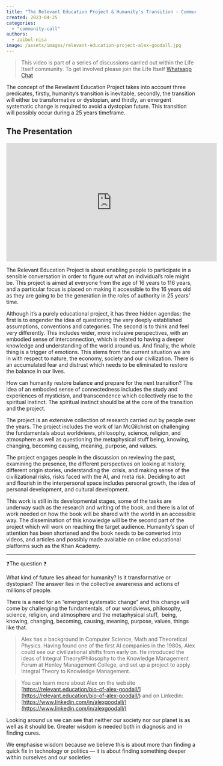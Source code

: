 ```yaml
---
title: "The Relevant Education Project & Humanity's Transition - Community Call with Alex Goodall"
created: 2023-04-25
categories: 
  - "community-call"
authors: 
  - zaibul-nisa
image: /assets/images/relevant-education-project-alex-goodall.jpg
---
```


>This video is part of a series of discussions carried out within the Life Itself community. To get involved please join the Life Itself [Whatsapp Chat](https://chat.whatsapp.com/JNJCTZugNQn)

The concept of the Revelavnt Education Project takes into account three predicates, firstly, humanity’s transition is inevitable, secondly, the transition will either be transformative or dystopian, and thirdly, an emergent systematic change is required to avoid a dystopian future. This transition will possibly occur during a 25 years timeframe. 

## The Presentation

<iframe width="560" height="315" src="https://www.youtube.com/embed/P0ZL-lFyXoc" title="YouTube video player" frameborder="0" allow="accelerometer; autoplay; clipboard-write; encrypted-media; gyroscope; picture-in-picture; web-share" allowfullscreen></iframe>

The Relevant Education Project is about enabling people to participate in a sensible conversation in order to figure out what an individual’s role might be. This project is aimed at everyone from the age of 16 years to 116 years, and a particular focus is placed on making it accessible to the 16 years old as they are going to be the generation in the roles of authority in 25 years' time. 

Although it’s a purely educational project, it has three hidden agendas; the first is to engender the idea of questioning the very deeply established assumptions, conventions and categories. The second is to think and feel very differently. This includes wider, more inclusive perspectives, with an embodied sense of interconnection, which is related to having a deeper knowledge and understanding of the world around us. And finally, the whole thing is a trigger of emotions. This stems from the current situation we are in with respect to nature, the economy, society and our civilization. There is an accumulated fear and distrust which needs to be eliminated to restore the balance in our lives. 

How can humanity restore balance and prepare for the next transition? The idea of an embodied sense of connectedness includes the study and experiences of mysticism, and transcendence which collectively rise to the spiritual instinct. The spiritual instinct should be at the core of the transition and the project. 

The project is an extensive collection of research carried out by people over the years. The project includes the work of Ian McGilchrist on challenging the fundamentals about worldviews, philosophy, science, religion, and atmosphere as well as questioning the metaphysical stuff being, knowing, changing, becoming causing, meaning, purpose, and values.

The project engages people in the discussion on reviewing the past, examining the presence, the different perspectives on looking at history, different origin stories, understanding the  crisis, and making sense of the civilizational risks, risks faced with the AI, and meta risk. Deciding to act and flourish in the interpersonal space includes personal growth, the idea of personal development, and cultural development. 

This work is still in its developmental stages, some of the tasks are underway such as the research and writing of the book, and there is a lot of work needed on how the book will be shared with the world in an accessible way. The dissemination of this knowledge will be the second part of the project which will work on reaching the target audience. Humanity’s span of attention has been shortened and the book needs to be converted into videos, and articles and possibly made available on online educational platforms such as the Khan Academy. 

---

❓The question ❓

What kind of future lies ahead for humanity? Is it transformative or dystopian? The answer lies in the collective awareness and actions of millions of people.  

There is a need for an “emergent systematic change” and this change will come by challenging the fundamentals, of our worldviews, philosophy, science, religion, and atmosphere and the metaphysical stuff,  being, knowing, changing, becoming, causing, meaning, purpose, values, things like that. 

>Alex has a background in Computer Science, Math and Theoretical Physics. Having found one of the first AI companies in the 1980s, Alex could see our civilizational shifts from early on. He introduced the ideas of Integral Theory/Philosophy to the Knowledge Management Forum at Henley Management College, and set up a project to apply Integral Theory to Knowledge Management.

>You can learn more about Alex on the website [https://relevant.education/bio-of-alex-goodall/](https://relevant.education/bio-of-alex-goodall/) and on Linkedin: [https://www.linkedin.com/in/alexgoodall/](https://www.linkedin.com/in/alexgoodall/)

Looking around us we can see that neither our society nor our planet is as well as it should be. Greater wisdom is needed both in diagnosis and in finding cures.

We emphasise wisdom because we believe this is about more than finding a quick fix in technology or politics — it is about finding something deeper within ourselves and our societies
